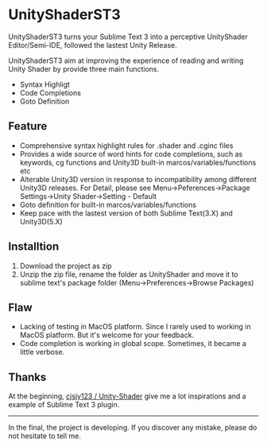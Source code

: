 # UnityShaderST3
UnityShaderST3 turns your Sublime Text 3 into a perceptive UnityShader Editor/Semi-IDE, followed the lastest Unity Release.

UnityShaderST3 aim at improving the experience of reading and writing Unity Shader by provide three main functions. 
- Syntax Highligt
- Code Completions
- Goto Definition

## Feature
- Comprehensive syntax highlight rules for .shader and .cginc files
- Provides a wide source of word hints for code completions, such as keywords, cg functions and Unity3D built-in marcos/variables/functions etc
- Alterable Unity3D version in response to incompatibility among different Unity3D releases. For Detail, please see Menu->Peferences->Package Settings->Unity Shader->Setting - Default
- Goto definition for built-in marcos/variables/functions
- Keep pace with the lastest version of both Sublime Text(3.X) and Unity3D(5.X)

## Installtion
1. Download the project as zip
2. Unzip the zip file, rename the folder as UnityShader and move it to sublime text's package folder (Menu->Preferences->Browse Packages)

## Flaw
- Lacking of testing in MacOS platform. Since I rarely used to working in MacOS platform. But it's welcome for your feedback.
- Code completion is working in global scope. Sometimes, it became a little verbose.

## Thanks
At the beginning, [cjsjy123 / Unity-Shader](https://github.com/cjsjy123/Unity-Shader) give me a lot inspirations and a example of Sublime Text 3 plugin.

------------
In the final, the project is developing. If you discover any mistake, please do not hesitate to tell me.